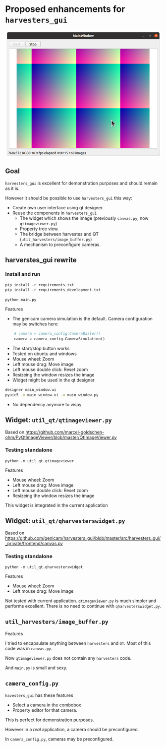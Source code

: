 # Proposed enhancements for `harvesters_gui`

![haversters_gui_new.png](haversters_gui_new.png)

## Goal

`harvesters_gui` is excellent for demonstration purposes and should remain as it is.

However it should be possible to use `harvesters_gui` this way:

* Create own user interface using qt designer.
* Reuse the components in `harvesters_gui`
  * The widget which shows the image (previously `canvas.py`, now `qtimageviewer.py`)
  * Property tree view.
  * The bridge between harvestes and QT (`util_harvesters/image_buffer.py`)
  * A mechanism to preconfigure cameras.


## harverstes_gui rewrite

### Install and run

```
pip install -r requirements.txt
pip install -r requirements_development.txt

python main.py
```

Features

* The genicam camera simulation is the default. Camera configuration may be switches here:
```python
    # camera = camera_config.CameraBasler()
    camera = camera_config.CameraSimulation()
```

* The start/stop button works
* Tested on ubuntu and windows
* Mouse wheel: Zoom
* Left mouse drag: Move image
* Left mouse double click: Reset zoom
* Resizeing the window resizes the image
* Widget might be used in the qt designer
```bash
designer main_window.ui
pyuic5 -x main_window.ui -o main_window.py
```
* No dependency anymore to vispy

## Widget: `util_qt/qtimageviewer.py`

Based on https://github.com/marcel-goldschen-ohm/PyQtImageViewer/blob/master/QtImageViewer.py

### Testing standalone

```
python -m util_qt.qtimageviewer
```

Features

* Mouse wheel: Zoom
* Left mouse drag: Move image
* Left mouse double click: Reset zoom
* Resizeing the window resizes the image

This widget is integrated in the current application

## Widget: `util_qt/qharvesterswidget.py`

Based on https://github.com/genicam/harvesters_gui/blob/master/src/harvesters_gui/_private/frontend/canvas.py

### Testing standalone

```
python -m util_qt.qharvesterswidget
```

Features

* Mouse wheel: Zoom
* Left mouse drag: Move image

Not tested with current application.
`qtimageviewer.py` is much simpler and performs excellent. There is no need to continue with `qharvesterswidget.py`.


## `util_harvesters/image_buffer.py`

Features

I tried to encapsulate anything between `harvesters` and `QT`. Most of this code was in `canvas.py`.

Now `qtimageviewer.py` does not contain any `harvesters` code.

And `main.py` is small and sexy.


## `camera_config.py`

`havesters_gui` has these features

* Select a camera in the combobox
* Property editor for that camera.

This is perfect for demonstration purposes.

However in a *real* application, a camera should be preconfigured.

In `camera_config.py`, cameras may be preconfigured.

